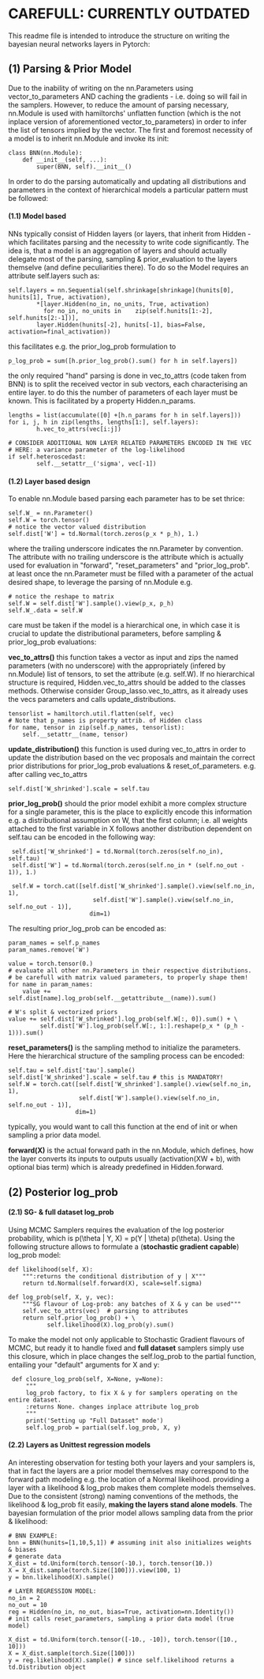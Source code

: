 # CAREFULL: CURRENTLY OUTDATED





This readme file is intended to introduce the structure on 
writing the bayesian neural networks layers in Pytorch:

## (1) Parsing & Prior Model
Due to the inability of writing on the nn.Parameters using vector_to_parameters
AND caching the gradients - i.e. doing so will fail in the samplers.
However, to reduce the amount of parsing necessary, nn.Module is used
with hamiltorchs' unflatten function (which is the not inplace version of 
aforementioned vector_to_parameters) in order to infer the list of tensors 
implied by the vector. The first and foremost necessity of a model is to inherit nn.Module
and invoke its init:

    class BNN(nn.Module):
        def __init__(self, ...):
            super(BNN, self).__init__()

In order to do the parsing automatically and updating all distributions and 
 parameters in the context of hierarchical models a particular pattern must be followed: 

#### (1.1) Model based
NNs typically consist of Hidden layers (or layers, that inherit from Hidden - which facilitates
parsing and the necessity to write code significantly. The idea is, that a
model is an aggregation of layers and should actually delegate most of the parsing, 
sampling & prior_evaluation to the layers themselve (and define peculiarities there). 
To do so the Model requires an attribute self.layers such as:

    self.layers = nn.Sequential(self.shrinkage[shrinkage](hunits[0], hunits[1], True, activation),
            *[layer.Hidden(no_in, no_units, True, activation)
              for no_in, no_units in    zip(self.hunits[1:-2], self.hunits[2:-1])],
            layer.Hidden(hunits[-2], hunits[-1], bias=False, activation=final_activation))

this facilitates e.g. the prior_log_prob formulation to 

    p_log_prob = sum([h.prior_log_prob().sum() for h in self.layers])

the only required "hand" parsing is done in vec_to_attrs (code taken from BNN)
is to split the received vector in sub vectors, each characterising an entire layer.
to do this the number of parameters of each layer must be known. This is 
facilitated by a property Hidden.n_params.

    lengths = list(accumulate([0] +[h.n_params for h in self.layers]))
    for i, j, h in zip(lengths, lengths[1:], self.layers):
            h.vec_to_attrs(vec[i:j])    

    # CONSIDER ADDITIONAL NON LAYER RELATED PARAMETERS ENCODED IN THE VEC
    # HERE: a variance parameter of the log-likelihood
    if self.heteroscedast: 
            self.__setattr__('sigma', vec[-1])   

#### (1.2) Layer based design
To enable nn.Module based parsing each parameter has to be set thrice:
 
    self.W_ = nn.Parameter()
    self.W = torch.tensor()
    # notice the vector valued distribution
    self.dist['W'] = td.Normal(torch.zeros(p_x * p_h), 1.) 
 
 where the trailing underscore indicates the nn.Parameter by convention.
 The attribute with no trailing underscore is the attribute which is actually
 used for evaluation in "forward", "reset_parameters" and "prior_log_prob".
 at least once the nn.Parameter must be filled with a parameter of the actual desired shape,
 to leverage the parsing of nn.Module e.g. 
 
    # notice the reshape to matrix
    self.W = self.dist['W'].sample().view(p_x, p_h)
    self.W_.data = self.W
    
care must be taken if the model is a hierarchical one, 
in which case it is crucial to update the distributional parameters, before 
sampling & prior_log_prob evaluations:

**vec_to_attrs()**
this function takes a vector as input and zips the named parameters (with no
underscore) with the appropriately (infered by nn.Module) list of tensors, 
to set the attribute (e.g. self.W).
If no hierarchical structure is required, Hidden.vec_to_attrs should be added 
to the classes methods. Otherwise consider Group_lasso.vec_to_attrs, as it 
already uses the vecs parameters and calls update_distributions.
    
    tensorlist = hamiltorch.util.flatten(self, vec)
    # Note that p_names is property attrib. of Hidden class
    for name, tensor in zip(self.p_names, tensorlist):
        self.__setattr__(name, tensor)

**update_distribution()**
this function is used during vec_to_attrs in order to update the distribution
based on the vec proposals and maintain the correct prior distributions for
prior_log_prob evaluations & reset_of_parameters. e.g. after calling vec_to_attrs

    self.dist['W_shrinked'].scale = self.tau

**prior_log_prob()**
should the prior model exhibit a more complex structure
for a single parameter, this is the place to explicitly encode this information
e.g.  a distributional assumption on W, that the first column; i.e. all weights
attached to the first variable in X follows another distribution dependent on self.tau
can be encoded in the following way:

     self.dist['W_shrinked'] = td.Normal(torch.zeros(self.no_in), self.tau)
     self.dist['W'] = td.Normal(torch.zeros(self.no_in * (self.no_out - 1)), 1.)
     
     self.W = torch.cat([self.dist['W_shrinked'].sample().view(self.no_in, 1),
                            self.dist['W'].sample().view(self.no_in, self.no_out - 1)],
                           dim=1)
                           
The resulting prior_log_prob can be encoded as:
    
    param_names = self.p_names 
    param_names.remove('W')
    
    value = torch.tensor(0.)
    # evaluate all other nn.Parameters in their respective distributions. 
    # be carefull with matrix valued parameters, to properly shape them!
    for name in param_names:
        value += self.dist[name].log_prob(self.__getattribute__(name)).sum()

    # W's split & vectorized priors
    value += self.dist['W_shrinked'].log_prob(self.W[:, 0]).sum() + \
             self.dist['W'].log_prob(self.W[:, 1:].reshape(p_x * (p_h - 1))).sum()


**reset_parameters()**
is the sampling method to initialize the parameters. Here the hierarchical 
structure of the sampling process can be encoded:

    self.tau = self.dist['tau'].sample()
    self.dist['W_shrinked'].scale = self.tau # this is MANDATORY!
    self.W = torch.cat([self.dist['W_shrinked'].sample().view(self.no_in, 1),
                        self.dist['W'].sample().view(self.no_in, self.no_out - 1)],
                       dim=1)

typically, you would want to call this function at the end of init
or when sampling a prior data model.

**forward(X)** is the actual forward path in the nn.Module, which defines, 
how the layer converts its inputs to outputs usually (activation(XW + b), with
optional bias term) which is already predefined in Hidden.forward.


## (2) Posterior log_prob

#### (2.1) SG- & full dataset log_prob
Using MCMC Samplers requires the evaluation of the log posterior probability,
which is p(\theta | Y, X) = p(Y | \theta) p(\theta). Using the following structure
allows to formulate a (**stochastic gradient capable**) log_prob model:

    def likelihood(self, X):
        """:returns the conditional distribution of y | X"""
        return td.Normal(self.forward(X), scale=self.sigma)
 
    def log_prob(self, X, y, vec):
        """SG flavour of Log-prob: any batches of X & y can be used"""
        self.vec_to_attrs(vec)  # parsing to attributes
        return self.prior_log_prob() + \
               self.likelihood(X).log_prob(y).sum()

To make the model not only applicable to Stochastic Gradient flavours of MCMC, but 
ready it to handle fixed and **full dataset** samplers simply use this closure,
which in place changes the self.log_prob to the partial function, entailing your
"default" arguments for X and y:

     def closure_log_prob(self, X=None, y=None):
         """
         log_prob factory, to fix X & y for samplers operating on the entire dataset.
         :returns None. changes inplace attribute log_prob
         """
         print('Setting up "Full Dataset" mode')
         self.log_prob = partial(self.log_prob, X, y)

#### (2.2) Layers as Unittest regression models 
An interesting observation for testing both your layers and your samplers is,
that in fact the layers are a prior model themselves may correspond to 
the forward path modeling e.g. the location of a Normal likelihood. 
providing a layer with a likelihood & log_prob makes them complete models 
themselves. Due to the consistent (strong) naming conventions of the 
methods, the likelihood & log_prob fit easily, **making the layers stand alone 
models**. The bayesian formulation of the prior model allows sampling data from 
the prior & likelihood:
    
    # BNN EXAMPLE:
    bnn = BNN(hunits=[1,10,5,1]) # assuming init also initializes weights & biases
    # generate data
    X_dist = td.Uniform(torch.tensor(-10.), torch.tensor(10.))
    X = X_dist.sample(torch.Size([100])).view(100, 1)
    y = bnn.likelihood(X).sample()
    
    # LAYER REGRESSION MODEL:
    no_in = 2
    no_out = 10
    reg = Hidden(no_in, no_out, bias=True, activation=nn.Identity())
    # init calls reset_parameters, sampling a prior data model (true model)
    
    X_dist = td.Uniform(torch.tensor([-10., -10]), torch.tensor([10., 10]))
    X = X_dist.sample(torch.Size([100]))
    y = reg.likelihood(X).sample() # since self.likelihood returns a td.Distribution object

    

